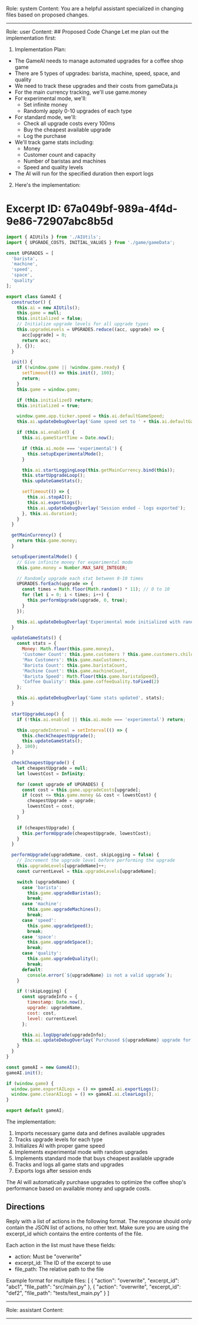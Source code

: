 Role: system
Content: You are a helpful assistant specialized in changing files based on proposed changes.
__________________
Role: user
Content: ## Proposed Code Change
Let me plan out the implementation first:

1. Implementation Plan:
- The GameAI needs to manage automated upgrades for a coffee shop game
- There are 5 types of upgrades: barista, machine, speed, space, and quality
- We need to track these upgrades and their costs from gameData.js
- For the main currency tracking, we'll use game.money
- For experimental mode, we'll:
  * Set infinite money
  * Randomly apply 0-10 upgrades of each type
- For standard mode, we'll:
  * Check all upgrade costs every 100ms
  * Buy the cheapest available upgrade
  * Log the purchase
- We'll track game stats including:
  * Money
  * Customer count and capacity
  * Number of baristas and machines
  * Speed and quality levels
- The AI will run for the specified duration then export logs

2. Here's the implementation:

# Excerpt ID: 67a049bf-989a-4f4d-9e86-72907abc8b5d
```javascript src/GameAI.js
import { AIUtils } from './AIUtils';
import { UPGRADE_COSTS, INITIAL_VALUES } from './game/gameData';

const UPGRADES = [
  'barista',
  'machine', 
  'speed',
  'space',
  'quality'
];

export class GameAI {
  constructor() {
    this.ai = new AIUtils();
    this.game = null;
    this.initialized = false;
    // Initialize upgrade levels for all upgrade types
    this.upgradeLevels = UPGRADES.reduce((acc, upgrade) => {
      acc[upgrade] = 0;
      return acc;
    }, {});
  }

  init() {
    if (!window.game || !window.game.ready) {
      setTimeout(() => this.init(), 100);
      return;
    }
    this.game = window.game;

    if (this.initialized) return;
    this.initialized = true;

    window.game.app.ticker.speed = this.ai.defaultGameSpeed;
    this.ai.updateDebugOverlay('Game speed set to ' + this.ai.defaultGameSpeed + 'x');

    if (this.ai.enabled) {
      this.ai.gameStartTime = Date.now();

      if (this.ai.mode === 'experimental') {
        this.setupExperimentalMode();
      }

      this.ai.startLoggingLoop(this.getMainCurrency.bind(this));
      this.startUpgradeLoop();
      this.updateGameStats();

      setTimeout(() => {
        this.ai.stopAI();
        this.ai.exportLogs();
        this.ai.updateDebugOverlay('Session ended - logs exported');
      }, this.ai.duration);
    }
  }

  getMainCurrency() {
    return this.game.money;
  }

  setupExperimentalMode() {
    // Give infinite money for experimental mode
    this.game.money = Number.MAX_SAFE_INTEGER;

    // Randomly upgrade each stat between 0-10 times
    UPGRADES.forEach(upgrade => {
      const times = Math.floor(Math.random() * 11); // 0 to 10
      for (let i = 0; i < times; i++) {
        this.performUpgrade(upgrade, 0, true);
      }
    });

    this.ai.updateDebugOverlay('Experimental mode initialized with random upgrades');
  }

  updateGameStats() {
    const stats = {
      Money: Math.floor(this.game.money),
      'Customer Count': this.game.customers ? this.game.customers.children.length : 0,
      'Max Customers': this.game.maxCustomers,
      'Barista Count': this.game.baristaCount,
      'Machine Count': this.game.machineCount,
      'Barista Speed': Math.floor(this.game.baristaSpeed),
      'Coffee Quality': this.game.coffeeQuality.toFixed(2)
    };

    this.ai.updateDebugOverlay('Game stats updated', stats);
  }

  startUpgradeLoop() {
    if (!this.ai.enabled || this.ai.mode === 'experimental') return;

    this.upgradeInterval = setInterval(() => {
      this.checkCheapestUpgrade();
      this.updateGameStats();
    }, 100);
  }

  checkCheapestUpgrade() {
    let cheapestUpgrade = null;
    let lowestCost = Infinity;

    for (const upgrade of UPGRADES) {
      const cost = this.game.upgradeCosts[upgrade];
      if (cost <= this.game.money && cost < lowestCost) {
        cheapestUpgrade = upgrade;
        lowestCost = cost;
      }
    }

    if (cheapestUpgrade) {
      this.performUpgrade(cheapestUpgrade, lowestCost);
    }
  }

  performUpgrade(upgradeName, cost, skipLogging = false) {
    // Increment the upgrade level before performing the upgrade
    this.upgradeLevels[upgradeName]++;
    const currentLevel = this.upgradeLevels[upgradeName];

    switch (upgradeName) {
      case 'barista':
        this.game.upgradeBaristas();
        break;
      case 'machine':
        this.game.upgradeMachines();
        break;
      case 'speed':
        this.game.upgradeSpeed();
        break;
      case 'space':
        this.game.upgradeSpace();
        break;
      case 'quality':
        this.game.upgradeQuality();
        break;
      default:
        console.error(`${upgradeName} is not a valid upgrade`);
    }

    if (!skipLogging) {
      const upgradeInfo = {
        timestamp: Date.now(),
        upgrade: upgradeName,
        cost: cost,
        level: currentLevel
      };

      this.ai.logUpgrade(upgradeInfo);
      this.ai.updateDebugOverlay(`Purchased ${upgradeName} upgrade for ${cost} (Level ${currentLevel})`);
    }
  }
}

const gameAI = new GameAI();
gameAI.init();

if (window.game) {
  window.game.exportAILogs = () => gameAI.ai.exportLogs();
  window.game.clearAILogs = () => gameAI.ai.clearLogs();
}

export default gameAI;
```

The implementation:
1. Imports necessary game data and defines available upgrades
2. Tracks upgrade levels for each type
3. Initializes AI with proper game speed
4. Implements experimental mode with random upgrades
5. Implements standard mode that buys cheapest available upgrade
6. Tracks and logs all game stats and upgrades
7. Exports logs after session ends

The AI will automatically purchase upgrades to optimize the coffee shop's performance based on available money and upgrade costs.

## Directions
Reply with a list of actions in the following format. The response should only contain the JSON list of actions, no other text.
Make sure you are using the excerpt_id which contains the entire contents of the file.

Each action in the list must have these fields:
- action: Must be "overwrite"
- excerpt_id: The ID of the excerpt to use
- file_path: The relative path to the file

Example format for multiple files:
[
    {
        "action": "overwrite",
        "excerpt_id": "abc1",
        "file_path": "src/main.py"
    },
    {
        "action": "overwrite",
        "excerpt_id": "def2",
        "file_path": "tests/test_main.py"
    }
]
__________________
Role: assistant
Content: 
__________________
